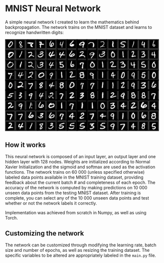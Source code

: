 # MNIST Neural Network
A simple neural network I created to learn the mathematics behind backpropagation. The network trains on the MNIST dataset and learns to recognize handwritten digits: <br />

<p align="center">
  <img src="https://github.com/worthy11/MNIST-Neural-Network/blob/master/mnist.png" alt="Sample from MNIST dataset"/>
</p>

## How it works
This neural network is composed of an input layer, an output layer and one hidden layer with 128 nodes. Weights are initialized according to Normal Xavier Initialization and the sigmoid and softmax are used as the activation functions. The network trains on 60 000 (unless specified otherwise) labeled data points available in the MNIST training dataset, providing feedback about the current batch # and completeness of each epoch. The accuracy of the network is computed by making predictions on 10 000 unseen data points from the testing MNIST dataset. After training is complete, you can select any of the 10 000 unseen data points and test whether or not the network labels it correctly. <br />

Implementation was achieved from scratch in Numpy, as well as using Torch.

## Customizing the network
The network can be customized through modifying the learning rate, batch size and number of epochs, as well as resizing the training dataset. The specific variables to be altered are appropriately labeled in the `main.py` file.
